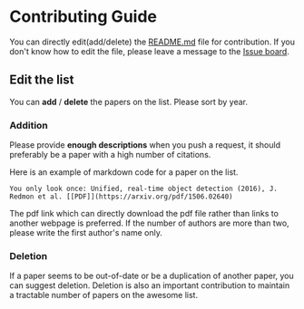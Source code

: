 # Contributing Guide

You can directly edit(add/delete) the [README.md](./README.md) file for contribution. If you don't know how to edit the file, please leave a message to the [Issue board](https://github.com/choya-lee/yolo-papers/issues).

## Edit the list

You can **add** / **delete**  the papers on the list. Please sort by year.

### Addition

Please provide **enough descriptions** when you push a request, it should preferably be a paper with a high number of citations.

Here is an example of markdown code for a paper on the list.

`You only look once: Unified, real-time object detection (2016), J. Redmon et al. [[PDF]](https://arxiv.org/pdf/1506.02640)`

The pdf link which can directly download the pdf file rather than links to another webpage is preferred. If the number of authors are more than two, please write the first author's name only.

### Deletion
If a paper seems to be out-of-date or be a duplication of another paper, you can suggest deletion. Deletion is also an important contribution to maintain a tractable number of papers on the awesome list.

